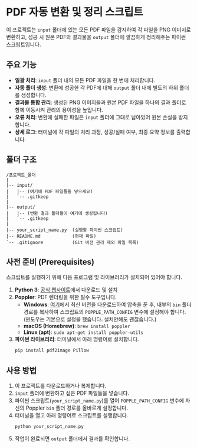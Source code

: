 # PDF 자동 변환 및 정리 스크립트

이 프로젝트는 `input` 폴더에 있는 모든 PDF 파일을 감지하여 각 파일을 PNG 이미지로 변환하고, 성공 시 원본 PDF와 결과물을 `output` 폴더에 깔끔하게 정리해주는 파이썬 스크립트입니다.



## 주요 기능

-   **일괄 처리**: `input` 폴더 내의 모든 PDF 파일을 한 번에 처리합니다.
-   **자동 폴더 생성**: 변환에 성공한 각 PDF에 대해 `output` 폴더 내에 별도의 하위 폴더를 생성합니다.
-   **결과물 통합 관리**: 생성된 PNG 이미지들과 원본 PDF 파일을 하나의 결과 폴더로 함께 이동시켜 관리의 용이성을 높입니다.
-   **오류 처리**: 변환에 실패한 파일은 `input` 폴더에 그대로 남아있어 원본 손실을 방지합니다.
-   **상세 로그**: 터미널에 각 파일의 처리 과정, 성공/실패 여부, 최종 요약 정보를 출력합니다.

## 폴더 구조

```
/프로젝트_폴더
|
|-- input/
|   |-- (여기에 PDF 파일들을 넣으세요)
|   `-- .gitkeep
|
|-- output/
|   |-- (변환 결과 폴더들이 여기에 생성됩니다)
|   `-- .gitkeep
|
|-- your_script_name.py  (실행할 파이썬 스크립트)
|-- README.md            (현재 파일)
`-- .gitignore           (Git 버전 관리 제외 파일 목록)
```

## 사전 준비 (Prerequisites)

스크립트를 실행하기 위해 다음 프로그램 및 라이브러리가 설치되어 있어야 합니다.

1.  **Python 3**: [공식 웹사이트](https://www.python.org/)에서 다운로드 및 설치
2.  **Poppler**: PDF 렌더링을 위한 필수 도구입니다.
    -   **Windows**: [여기](https://github.com/oschwartz10612/poppler-windows/releases/)에서 최신 버전을 다운로드하여 압축을 푼 후, 내부의 `bin` 폴더 경로를 복사하여 스크립트의 `POPPLE_PATH_CONFIG` 변수에 설정해야 합니다.
        (윈도우는 기본으로 설정을 했습니다. 설치안해도 괜찮습니다.)
    -   **macOS (Homebrew)**: `brew install poppler`
    -   **Linux (apt)**: `sudo apt-get install poppler-utils`
3.  **파이썬 라이브러리**: 터미널에서 아래 명령어로 설치합니다.
    ```bash
    pip install pdf2image Pillow
    ```

## 사용 방법

1.  이 프로젝트를 다운로드하거나 복제합니다.
2.  `input` 폴더에 변환하고 싶은 PDF 파일들을 넣습니다.
3.  파이썬 스크립트(`your_script_name.py`)를 열어 `POPPLE_PATH_CONFIG` 변수에 자신의 Poppler `bin` 폴더 경로를 올바르게 설정합니다.
4.  터미널을 열고 아래 명령어로 스크립트를 실행합니다.
    ```bash
    python your_script_name.py
    ```
5.  작업이 완료되면 `output` 폴더에서 결과를 확인합니다.

